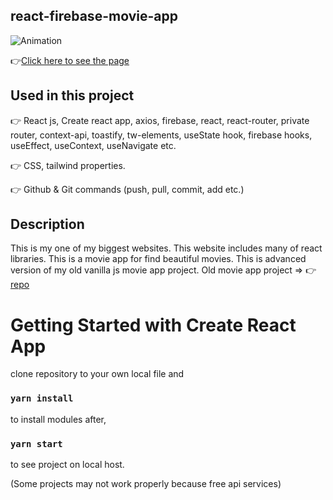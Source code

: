 ## react-firebase-movie-app
![Animation](https://github.com/bbluechip/react-firebase-movie-app/blob/master/firebase%20movie%20app.gif)


👉[Click here to see the page](https://react-firebase-movie-app-dusky.vercel.app/)

## Used in this project
👉 React js, Create react app, axios, firebase, react, react-router, private router, context-api, toastify, tw-elements, 
useState hook, firebase hooks, useEffect, useContext, useNavigate etc. 

👉 CSS, tailwind properties.

👉 Github & Git commands (push, pull, commit, add etc.)

## Description
This is my one of my biggest websites. This website includes many of react libraries. This is a movie app for find beautiful movies. 
This is advanced version of my old vanilla js movie app project.
Old movie app project => 👉[repo](https://github.com/bbluechip/movie-app-js)

# Getting Started with Create React App
clone repository to your own local file and

### `yarn install`

to install modules after,

### `yarn start`

to see project on local host. 

(Some projects may not work properly because free api services)
